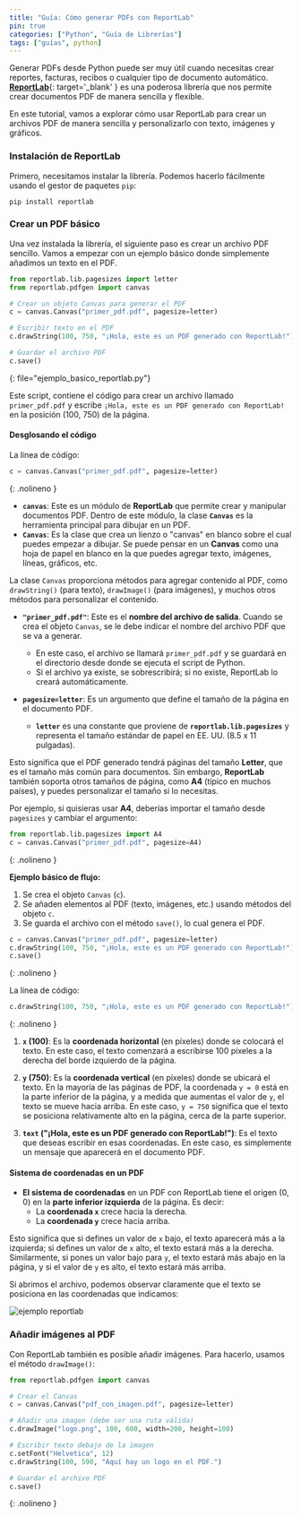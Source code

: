 ```yaml
---
title: "Guía: Cómo generar PDFs con ReportLab"
pin: true
categories: ["Python", "Guía de Librerías"]
tags: ["guías", python]
---
```


Generar PDFs desde Python puede ser muy útil cuando necesitas crear reportes, facturas, recibos o cualquier tipo de documento automático. [**ReportLab**](https://www.reportlab.com/){: target='_blank' } es una poderosa librería que nos permite crear documentos PDF de manera sencilla y flexible.

En este tutorial, vamos a explorar cómo usar ReportLab para crear un archivos PDF de manera sencilla y personalizarlo con texto, imágenes y gráficos.

### **Instalación de ReportLab**

Primero, necesitamos instalar la librería. Podemos hacerlo fácilmente usando el gestor de paquetes `pip`:

```terminal
pip install reportlab
```

### **Crear un PDF básico**

Una vez instalada la librería, el siguiente paso es crear un archivo PDF sencillo. Vamos a empezar con un ejemplo básico donde simplemente añadimos un texto en el PDF.

```py
from reportlab.lib.pagesizes import letter
from reportlab.pdfgen import canvas

# Crear un objeto Canvas para generar el PDF
c = canvas.Canvas("primer_pdf.pdf", pagesize=letter)

# Escribir texto en el PDF
c.drawString(100, 750, "¡Hola, este es un PDF generado con ReportLab!")

# Guardar el archivo PDF
c.save()
```
{: file="ejemplo_basico_reportlab.py"}

Este script, contiene el código para crear un archivo llamado `primer_pdf.pdf` y escribe `¡Hola, este es un PDF generado con ReportLab!` en la posición (100, 750) de la página.

#### **Desglosando el código**


La línea de código:

```python
c = canvas.Canvas("primer_pdf.pdf", pagesize=letter)
```
{: .nolineno }

- **`canvas`**: Este es un módulo de **ReportLab** que permite crear y manipular documentos PDF. Dentro de este módulo, la clase **`Canvas`** es la herramienta principal para dibujar en un PDF.
- **`Canvas`**: Es la clase que crea un lienzo o "canvas" en blanco sobre el cual puedes empezar a dibujar. Se puede pensar en un **Canvas** como una hoja de papel en blanco en la que puedes agregar texto, imágenes, líneas, gráficos, etc.

La clase `Canvas` proporciona métodos para agregar contenido al PDF, como `drawString()` (para texto), `drawImage()` (para imágenes), y muchos otros métodos para personalizar el contenido.

- **`"primer_pdf.pdf"`**: Este es el **nombre del archivo de salida**. Cuando se crea el objeto `Canvas`, se le debe indicar el nombre del archivo PDF que se va a generar. 
    - En este caso, el archivo se llamará `primer_pdf.pdf` y se guardará en el directorio desde donde se ejecuta el script de Python.
    - Si el archivo ya existe, se sobrescribirá; si no existe, ReportLab lo creará automáticamente.

- **`pagesize=letter`**: Es un argumento que define el tamaño de la página en el documento PDF.
    - **`letter`** es una constante que proviene de **`reportlab.lib.pagesizes`** y representa el tamaño estándar de papel en EE. UU. (8.5 x 11 pulgadas).
  
Esto significa que el PDF generado tendrá páginas del tamaño **Letter**, que es el tamaño más común para documentos. Sin embargo, **ReportLab** también soporta otros tamaños de página, como **A4** (típico en muchos países), y puedes personalizar el tamaño si lo necesitas.

Por ejemplo, si quisieras usar **A4**, deberías importar el tamaño desde `pagesizes` y cambiar el argumento:

```python
from reportlab.lib.pagesizes import A4
c = canvas.Canvas("primer_pdf.pdf", pagesize=A4)
```
{: .nolineno }

**Ejemplo básico de flujo:**

1. Se crea el objeto `Canvas` (`c`).
2. Se añaden elementos al PDF (texto, imágenes, etc.) usando métodos del objeto `c`.
3. Se guarda el archivo con el método `save()`, lo cual genera el PDF.

```python
c = canvas.Canvas("primer_pdf.pdf", pagesize=letter)
c.drawString(100, 750, "¡Hola, este es un PDF generado con ReportLab!")
c.save()
```
{: .nolineno }


La línea de código:

```python
c.drawString(100, 750, "¡Hola, este es un PDF generado con ReportLab!")
```
{: .nolineno }

1. **`x` (100)**: Es la **coordenada horizontal** (en píxeles) donde se colocará el texto. En este caso, el texto comenzará a escribirse 100 píxeles a la derecha del borde izquierdo de la página. 
   
2. **`y` (750)**: Es la **coordenada vertical** (en píxeles) donde se ubicará el texto. En la mayoría de las páginas de PDF, la coordenada `y = 0` está en la parte inferior de la página, y a medida que aumentas el valor de `y`, el texto se mueve hacia arriba. En este caso, `y = 750` significa que el texto se posiciona relativamente alto en la página, cerca de la parte superior.

3. **`text` ("¡Hola, este es un PDF generado con ReportLab!")**: Es el texto que deseas escribir en esas coordenadas. En este caso, es simplemente un mensaje que aparecerá en el documento PDF.

#### **Sistema de coordenadas en un PDF**

- **El sistema de coordenadas** en un PDF con ReportLab tiene el origen (0, 0) en la **parte inferior izquierda** de la página. Es decir:
  - La **coordenada `x`** crece hacia la derecha.
  - La **coordenada `y`** crece hacia arriba.

Esto significa que si defines un valor de `x` bajo, el texto aparecerá más a la izquierda; si defines un valor de `x` alto, el texto estará más a la derecha. Similarmente, si pones un valor bajo para `y`, el texto estará más abajo en la página, y si el valor de `y` es alto, el texto estará más arriba.

Si abrimos el archivo, podemos observar claramente que el texto se posiciona en las coordenadas que indicamos:

![ejemplo reportlab](python/reportlab-ejemplo-basico.webp)

### **Añadir imágenes al PDF**

Con ReportLab también es posible añadir imágenes. Para hacerlo, usamos el método `drawImage()`:

```py
from reportlab.pdfgen import canvas

# Crear el Canvas
c = canvas.Canvas("pdf_con_imagen.pdf", pagesize=letter)

# Añadir una imagen (debe ser una ruta válida)
c.drawImage("logo.png", 100, 600, width=200, height=100)

# Escribir texto debajo de la imagen
c.setFont("Helvetica", 12)
c.drawString(100, 590, "Aquí hay un logo en el PDF.")

# Guardar el archivo PDF
c.save()
```
{: .nolineno }